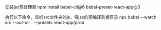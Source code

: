 安装jsx预处理器
npm install babel-cli@6 babel-preset-react-app@3

执行以下命令，监听src文件夹的js，将jsx的预编译到根目录
npx babel --watch src --out-dir . --presets react-app/prod
